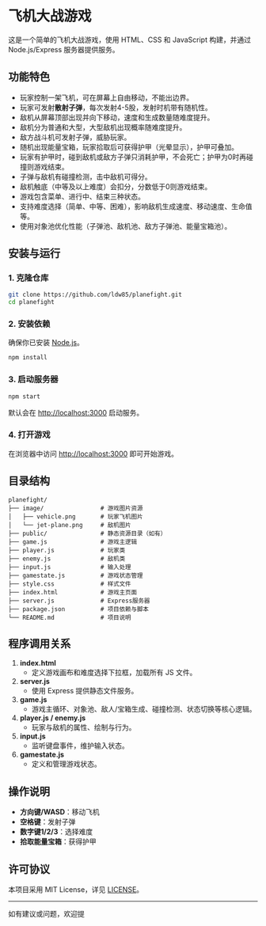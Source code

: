 # 飞机大战游戏

这是一个简单的飞机大战游戏，使用 HTML、CSS 和 JavaScript 构建，并通过 Node.js/Express 服务器提供服务。

## 功能特色

- 玩家控制一架飞机，可在屏幕上自由移动，不能出边界。
- 玩家可发射**散射子弹**，每次发射4-5股，发射时机带有随机性。
- 敌机从屏幕顶部出现并向下移动，速度和生成数量随难度提升。
- 敌机分为普通和大型，大型敌机出现概率随难度提升。
- 敌方战斗机可发射子弹，威胁玩家。
- 随机出现能量宝箱，玩家拾取后可获得护甲（光晕显示），护甲可叠加。
- 玩家有护甲时，碰到敌机或敌方子弹只消耗护甲，不会死亡；护甲为0时再碰撞则游戏结束。
- 子弹与敌机有碰撞检测，击中敌机可得分。
- 敌机触底（中等及以上难度）会扣分，分数低于0则游戏结束。
- 游戏包含菜单、进行中、结束三种状态。
- 支持难度选择（简单、中等、困难），影响敌机生成速度、移动速度、生命值等。
- 使用对象池优化性能（子弹池、敌机池、敌方子弹池、能量宝箱池）。

## 安装与运行

### 1. 克隆仓库

```bash
git clone https://github.com/ldw85/planefight.git
cd planefight
```

### 2. 安装依赖

确保你已安装 [Node.js](https://nodejs.org/)。

```bash
npm install
```

### 3. 启动服务器

```bash
npm start
```

默认会在 [http://localhost:3000](http://localhost:3000) 启动服务。

### 4. 打开游戏

在浏览器中访问 [http://localhost:3000](http://localhost:3000) 即可开始游戏。

## 目录结构

```
planefight/
├── image/                # 游戏图片资源
│   ├── vehicle.png       # 玩家飞机图片
│   └── jet-plane.png     # 敌机图片
├── public/               # 静态资源目录（如有）
├── game.js               # 游戏主逻辑
├── player.js             # 玩家类
├── enemy.js              # 敌机类
├── input.js              # 输入处理
├── gamestate.js          # 游戏状态管理
├── style.css             # 样式文件
├── index.html            # 游戏主页面
├── server.js             # Express服务器
├── package.json          # 项目依赖与脚本
└── README.md             # 项目说明
```

## 程序调用关系

1. **index.html**  
   - 定义游戏画布和难度选择下拉框，加载所有 JS 文件。
2. **server.js**  
   - 使用 Express 提供静态文件服务。
3. **game.js**  
   - 游戏主循环、对象池、敌人/宝箱生成、碰撞检测、状态切换等核心逻辑。
4. **player.js / enemy.js**  
   - 玩家与敌机的属性、绘制与行为。
5. **input.js**  
   - 监听键盘事件，维护输入状态。
6. **gamestate.js**  
   - 定义和管理游戏状态。

## 操作说明

- **方向键/WASD**：移动飞机
- **空格键**：发射子弹
- **数字键1/2/3**：选择难度
- **拾取能量宝箱**：获得护甲

## 许可协议

本项目采用 MIT License，详见 [LICENSE](LICENSE)。

---

如有建议或问题，欢迎提